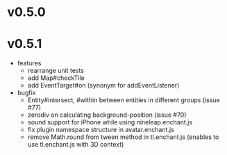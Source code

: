 # v0.5.0

# v0.5.1

- features 
    - rearrange unit tests
    - add Map#checkTile
    - add EventTarget#on (synonym for addEventListener)
- bugfix
    - Entity#intersect, #within between entities in different groups (issue #77)
    - zerodiv on calculating background-position (issue #70)
    - sound support for iPhone while using nineleap.enchant.js
    - fix plugin namespace structure in avatar.enchant.js
    - remove Math.round from tween method in tl.enchant.js (enables to use tl.enchant.js with 3D context)
    
